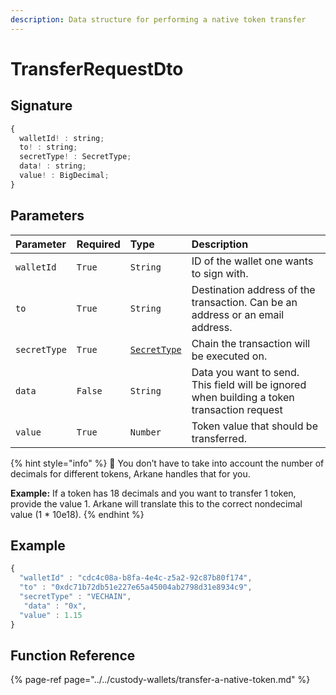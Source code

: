 ```yaml
---
description: Data structure for performing a native token transfer
---
```


# TransferRequestDto

## Signature

```javascript
{
  walletId! : string;
  to! : string;
  secretType! : SecretType;
  data! : string;
  value! : BigDecimal;
}
```

## Parameters

| Parameter | Required | Type | Description |
| :--- | :--- | :--- | :--- |
| `walletId` | `True` | `String` | ID of the wallet one wants to sign with. |
| `to` | `True` | `String` | Destination address of the transaction. Can be an address or an email address. |
| `secretType` | `True` | [`SecretType`]() | Chain the transaction will be executed on. |
| `data` | `False` | `String` | Data you want to send. This field will be ignored when building a token transaction request |
| `value` | `True` | `Number` | Token value that should be transferred. |

{% hint style="info" %}
🧙 You don’t have to take into account the number of decimals for different tokens, Arkane handles that for you.

**Example:** If a token has 18 decimals and you want to transfer 1 token, provide the value 1. Arkane will translate this to the correct nondecimal value \(1 \* 10e18\).
{% endhint %}

## Example

```javascript
{
  "walletId" : "cdc4c08a-b8fa-4e4c-z5a2-92c87b80f174",
  "to" : "0xdc71b72db51e227e65a45004ab2798d31e8934c9",
  "secretType" : "VECHAIN",
   "data" : "0x",
  "value" : 1.15
}
```

## Function Reference

{% page-ref page="../../custody-wallets/transfer-a-native-token.md" %}

